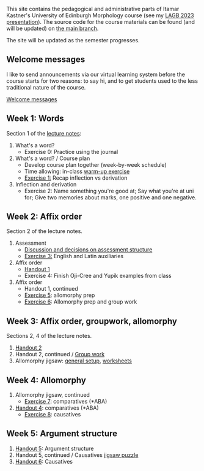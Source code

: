 This site contains the pedagogical and administrative parts of Itamar Kastner's University of Edinburgh Morphology course (see my [LAGB 2023 presentation](https://bialik.ppls.ed.ac.uk/pubs/kastner2023lagb-morphology-course.pdf)). The source code for the course materials can be found (and will be updated) on [the main branch](https://github.com/itamarkast/UoEmorphology/).

The site will be updated as the semester progresses.

## Welcome messages

I like to send announcements via our virtual learning system before the course starts for two reasons: to say hi, and to get students used to the less traditional nature of the course.

[Welcome messages](welcome.md) 

## Week 1: Words

Section 1 of the [lecture notes](https://github.com/itamarkast/UoEmorphology/blob/main/morpho24.tex):

1. What's a word?
   - Exercise 0: Practice using the journal
2. What's a word? / Course plan
   - Develop course plan together (week-by-week schedule)
   - Time allowing: in-class [warm-up exercise](e0-warmup.pdf)
   - [Exercise 1:](e1-inflection.md) Recap inflection vs derivation
4. Inflection and derivation
   - Exercise 2: Name something you're good at; Say what you're at uni for; Give two memories about marks, one positive and one negative.

## Week 2: Affix order
  
Section 2 of the lecture notes.

1. Assessment
   - [Discussion and decisions on assessment structure](assessment.md)
   - [Exercise 3:](e3-auxiliaries.pdf) English and Latin auxiliaries
3. Affix order
   - [Handout 1](01-affix-order.pdf)
   - Exercise 4: Finish Oji-Cree and Yupik examples from class
5. Affix order
   - Handout 1, continued 
   - [Exercise 5](e5-allomorphy.md): allomorphy prep
   - [Exercise 6](e6-groupwork.md): Allomorphy prep and group work

## Week 3: Affix order, groupwork, allomorphy

Sections 2, 4 of the lecture notes.

1. [Handout 2](02-affix-order.pdf)
2. Handout 2, continued / [Group work](assessment.md)
3. Allomorphy jigsaw: [general setup](03-jigsaw.pdf), [worksheets](03-allo-jigsaws.pdf)

## Week 4: Allomorphy

1. Allomorphy jigsaw, continued
   - [Exercise 7](e7-comparatives.pdf): comparatives (\*ABA)
2. [Handout 4](04-comparatives.pdf): comparatives (\*ABA)
   - [Exercise 8](e8-causatives.md): causatives

## Week 5: Argument structure

1. [Handout 5](05-argument-structure.pdf): Argument structure
2. Handout 5, continued / Causatives [jigsaw puzzle](06-caus-jigsaws.pdf)
3. [Handout 6](06-causatives.pdf): Causatives
